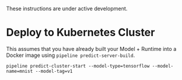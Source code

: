 These instructions are under active development.

# Deploy to Kubernetes Cluster
This assumes that you have already built your Model + Runtime into a Docker image using `pipeline predict-server-build`.
```
pipeline predict-cluster-start --model-type=tensorflow --model-name=mnist --model-tag=v1
```


